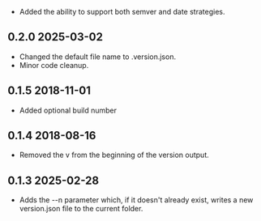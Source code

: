 * Added the ability to support both semver and date strategies.

## 0.2.0 2025-03-02
* Changed the default file name to .version.json.
* Minor code cleanup.

## 0.1.5 2018-11-01

* Added optional build number

## 0.1.4 2018-08-16

* Removed the v from the beginning of the version output.

## 0.1.3 2025-02-28

* Adds the --n parameter which, if it doesn't already exist, writes a new version.json file to the current folder.
